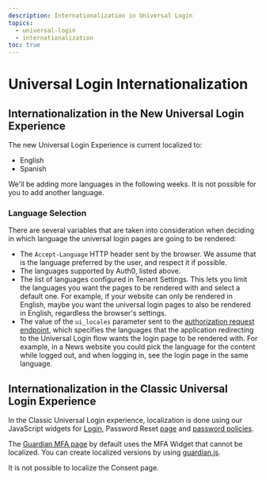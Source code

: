 ```yaml
---
description: Internationalization in Universal Login
topics:
  - universal-login
  - internationalization
toc: true
---
```

# Universal Login Internationalization

## Internationalization in the New Universal Login Experience

The new Universal Login Experience is current localized to:

- English 
- Spanish

We'll be adding more languages in the following weeks. It is not possible for you to add another language.

### Language Selection

There are several variables that are taken into consideration when deciding in which language the universal login pages are going to be rendered:

- The `Accept-Language` HTTP header sent by the browser. We assume that is the language preferred by the user, and respect it if possible.
- The languages supported by Auth0, listed above.
- The list of languages configured in Tenant Settings. This lets you limit the languages you want the pages to be rendered with and select a default one. For example, if your website can only be rendered in English, maybe you want the universal login pages to also be rendered in English, regardless the browser's settings.
- The value of the `ui_locales` parameter sent to the [authorization request endpoint](https://openid.net/specs/openid-connect-core-1_0.html#AuthRequest), which specifies the languages that the application redirecting to the Universal Login flow wants the login page to be rendered with. For example, in a News website you could pick the language for the content while logged out, and when logging in, see the login page in the same language.

## Internationalization in the Classic Universal Login Experience

In the Classic Universal Login experience, localization is done using our JavaScript widgets for [Login](/libraries/lock/v11/i18n), Password Reset [page](/universal-login/password-reset) and [password policies](/i18n/password-options). 

The [Guardian MFA page](/universal-login/guardian) by default uses the MFA Widget that cannot be localized. You can create localized versions by using [guardian.js](https://github.com/auth0/auth0-guardian.js).

It is not possible to localize the Consent page.
